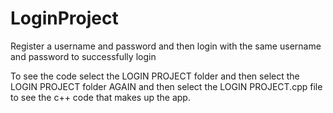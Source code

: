 # LoginProject
Register a username and password and then login with the same username and password to successfully login

To see the code select the LOGIN PROJECT folder and then select the LOGIN PROJECT folder AGAIN 
and then select the LOGIN PROJECT.cpp file to see the c++ code that makes up the app.

